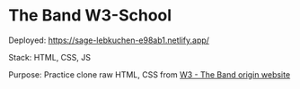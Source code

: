 # The Band W3-School

Deployed: https://sage-lebkuchen-e98ab1.netlify.app/

Stack: HTML, CSS, JS

Purpose: Practice clone raw HTML, CSS from [W3 - The Band origin website](https://www.w3schools.com/w3css/tryw3css_templates_band.htm)
